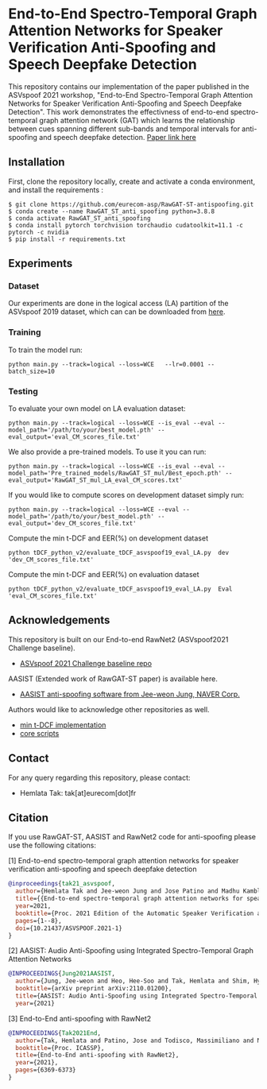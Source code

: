 End-to-End Spectro-Temporal Graph Attention Networks for Speaker Verification Anti-Spoofing and Speech Deepfake Detection
===============
This repository contains our implementation of the paper published in the ASVspoof 2021 workshop, "End-to-End Spectro-Temporal Graph Attention Networks for Speaker Verification Anti-Spoofing and Speech Deepfake Detection". This work demonstrates the effectivness of end-to-end spectro-temporal graph attention network (GAT) which learns the relationship between cues spanning different sub-bands and temporal intervals for anti-spoofing and speech deepfake detection.
[Paper link here](https://arxiv.org/abs/2107.12710)

## Installation
First, clone the repository locally, create and activate a conda environment, and install the requirements :
```
$ git clone https://github.com/eurecom-asp/RawGAT-ST-antispoofing.git
$ conda create --name RawGAT_ST_anti_spoofing python=3.8.8
$ conda activate RawGAT_ST_anti_spoofing
$ conda install pytorch torchvision torchaudio cudatoolkit=11.1 -c pytorch -c nvidia
$ pip install -r requirements.txt
```


## Experiments

### Dataset
Our experiments are done in the logical access (LA) partition of the ASVspoof 2019 dataset, which can can be downloaded from [here](https://datashare.is.ed.ac.uk/handle/10283/3336).

### Training
To train the model run:
```
python main.py --track=logical --loss=WCE   --lr=0.0001 --batch_size=10
```

### Testing

To evaluate your own model on LA evaluation dataset:

```
python main.py --track=logical --loss=WCE --is_eval --eval --model_path='/path/to/your/best_model.pth' --eval_output='eval_CM_scores_file.txt'
```

We also provide a pre-trained models. To use it you can run: 
```
python main.py --track=logical --loss=WCE --is_eval --eval --model_path='Pre_trained_models/RawGAT_ST_mul/Best_epoch.pth' --eval_output='RawGAT_ST_mul_LA_eval_CM_scores.txt'
```

If you would like to compute scores on development dataset simply run:

```
python main.py --track=logical --loss=WCE --eval --model_path='/path/to/your/best_model.pth' --eval_output='dev_CM_scores_file.txt'
```
Compute the min t-DCF and EER(%) on development dataset
```
python tDCF_python_v2/evaluate_tDCF_asvspoof19_eval_LA.py  dev  'dev_CM_scores_file.txt'
``` 

Compute the min t-DCF and EER(%) on evaluation dataset
```
python tDCF_python_v2/evaluate_tDCF_asvspoof19_eval_LA.py  Eval  'eval_CM_scores_file.txt'
```

## Acknowledgements

This repository is built on our End-to-end RawNet2 (ASVspoof2021 Challenge baseline).
- [ASVspoof 2021 Challenge baseline repo](https://github.com/asvspoof-challenge/2021/tree/main/LA/Baseline-RawNet2)

AASIST (Extended work of RawGAT-ST paper) is available here.

- [AASIST anti-spoofing software from Jee-weon Jung, NAVER Corp.](https://github.com/clovaai/aasist)

Authors would like to acknowledge other repositories as well.
- [min t-DCF implementation](https://www.asvspoof.org/resources/tDCF_python_v2.zip)
- [core scripts](https://github.com/nii-yamagishilab/project-NN-Pytorch-scripts)




## Contact
For any query regarding this repository, please contact:
- Hemlata Tak: tak[at]eurecom[dot]fr
## Citation
If you use RawGAT-ST, AASIST and RawNet2 code for anti-spoofing please use the following citations:

[1] End-to-end spectro-temporal graph attention networks for speaker verification anti-spoofing and speech deepfake detection
```bibtex
@inproceedings{tak21_asvspoof,
  author={Hemlata Tak and Jee-weon Jung and Jose Patino and Madhu Kamble and Massimiliano Todisco and Nicholas Evans},
  title={{End-to-end spectro-temporal graph attention networks for speaker verification anti-spoofing and speech deepfake detection}},
  year=2021,
  booktitle={Proc. 2021 Edition of the Automatic Speaker Verification and Spoofing Countermeasures Challenge},
  pages={1--8},
  doi={10.21437/ASVSPOOF.2021-1}
}
```
[2] AASIST: Audio Anti-Spoofing using Integrated Spectro-Temporal Graph Attention Networks
```bibtex
@INPROCEEDINGS{Jung2021AASIST,
  author={Jung, Jee-weon and Heo, Hee-Soo and Tak, Hemlata and Shim, Hye-jin and Chung, Joon Son and Lee, Bong-Jin and Yu, Ha-Jin and Evans, Nicholas},
  booktitle={arXiv preprint arXiv:2110.01200}, 
  title={AASIST: Audio Anti-Spoofing using Integrated Spectro-Temporal Graph Attention Networks}, 
  year={2021}
```
[3] End-to-End anti-spoofing with RawNet2
```bibtex
@INPROCEEDINGS{Tak2021End,
  author={Tak, Hemlata and Patino, Jose and Todisco, Massimiliano and Nautsch, Andreas and Evans, Nicholas and Larcher, Anthony},
  booktitle={Proc. ICASSP}, 
  title={End-to-End anti-spoofing with RawNet2}, 
  year={2021},
  pages={6369-6373}
}
```
